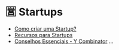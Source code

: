 # 🈺 Startups

- [Como criar uma Startup?](como-criar-uma-startup.md)
- [Recursos para Startups](recursos.md)
- [Conselhos Essenciais - Y Combinator](y-combinator-advice.md)
...
